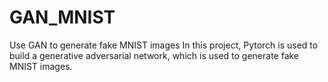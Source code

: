 # GAN_MNIST
Use GAN to generate fake MNIST images
In this project, Pytorch is used to build a generative adversarial network, which is used to generate fake MNIST images. 
